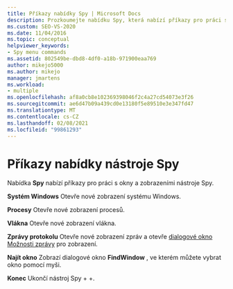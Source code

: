 ```yaml
---
title: Příkazy nabídky Spy | Microsoft Docs
description: Prozkoumejte nabídku Spy, která nabízí příkazy pro práci s okny a zobrazeními nástroje Spy + +. K dostupným příkazům patří Windows, procesy, vlákna, zprávy protokolu a okno Najít.
ms.custom: SEO-VS-2020
ms.date: 11/04/2016
ms.topic: conceptual
helpviewer_keywords:
- Spy menu commands
ms.assetid: 802549be-dbd8-4df0-a18b-971900eaa769
author: mikejo5000
ms.author: mikejo
manager: jmartens
ms.workload:
- multiple
ms.openlocfilehash: af8a0cb8e102369398046f2c4a27cd54073e3f26
ms.sourcegitcommit: ae6d47b09a439cd0e13180f5e89510e3e347fd47
ms.translationtype: MT
ms.contentlocale: cs-CZ
ms.lasthandoff: 02/08/2021
ms.locfileid: "99861293"
---
```

# <a name="spy-menu-commands"></a>Příkazy nabídky nástroje Spy
Nabídka **Spy** nabízí příkazy pro práci s okny a zobrazeními nástroje Spy.

 **Systém Windows** Otevře nové zobrazení systému Windows.

 **Procesy** Otevře nové zobrazení procesů.

 **Vlákna** Otevře nové zobrazení vlákna.

 **Zprávy protokolu** Otevře nové zobrazení zpráv a otevře [dialogové okno Možnosti zprávy](../debugger/message-options-dialog-box.md) pro zobrazení.

 **Najít okno** Zobrazí dialogové okno **FindWindow** , ve kterém můžete vybrat okno pomocí myši.

 **Konec** Ukončí nástroj Spy + +.